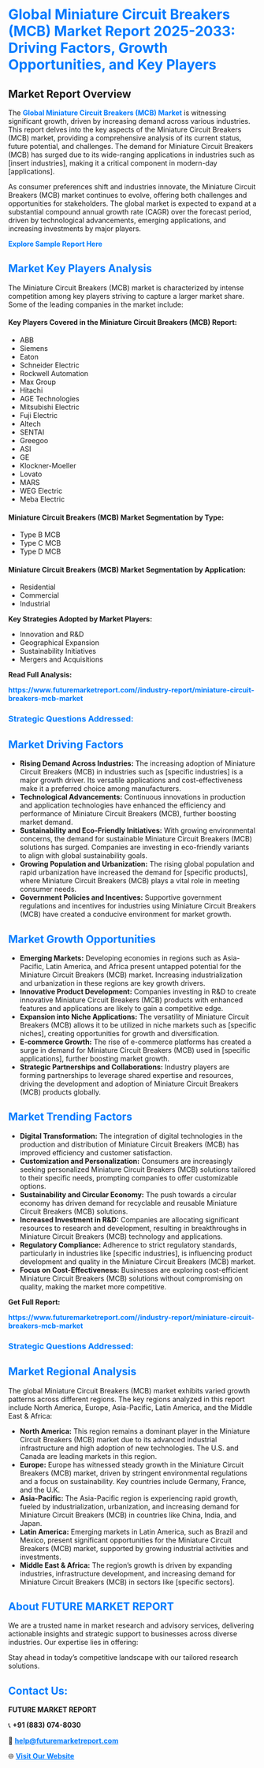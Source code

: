 <h1 style="color: #007BFF;">Global Miniature Circuit Breakers (MCB) Market Report 2025-2033: Driving Factors, Growth Opportunities, and Key Players</h1>

<section id="overview">
<h2>Market Report Overview</h2>
<p>The <a href="https://www.futuremarketreport.com//industry-report/miniature-circuit-breakers-mcb-market" style="color: #007BFF; text-decoration: none;"><strong>Global Miniature Circuit Breakers (MCB) Market</strong></a> is witnessing significant growth, driven by increasing demand across various industries. This report delves into the key aspects of the Miniature Circuit Breakers (MCB) market, providing a comprehensive analysis of its current status, future potential, and challenges. The demand for Miniature Circuit Breakers (MCB) has surged due to its wide-ranging applications in industries such as [insert industries], making it a critical component in modern-day [applications].</p>
<p>As consumer preferences shift and industries innovate, the Miniature Circuit Breakers (MCB) market continues to evolve, offering both challenges and opportunities for stakeholders. The global market is expected to expand at a substantial compound annual growth rate (CAGR) over the forecast period, driven by technological advancements, emerging applications, and increasing investments by major players.</p>
</section>

<section id="overview">
<p><a href="https://www.futuremarketreport.com//request-sample/reportId=59748" style="color: #007BFF; text-decoration: none;"><strong>Explore Sample Report Here</strong></a></p>
</section>

<section id="key-players">
<h2 style="color: #007BFF;">Market Key Players Analysis</h2>
<p>The Miniature Circuit Breakers (MCB) market is characterized by intense competition among key players striving to capture a larger market share. Some of the leading companies in the market include:</p>
<h4>Key Players Covered in the Miniature Circuit Breakers (MCB) Report:</h4>
<ul><li>ABB</li><li>Siemens</li><li>Eaton</li><li>Schneider Electric</li><li>Rockwell Automation</li><li>Max Group</li><li>Hitachi</li><li>AGE Technologies</li><li>Mitsubishi Electric</li><li>Fuji Electric</li><li>Altech</li><li>SENTAI</li><li>Greegoo</li><li>ASI</li><li>GE</li><li>Klockner-Moeller</li><li>Lovato</li><li>MARS</li><li>WEG Electric</li><li>Meba Electric</li></ul>
<h4>Miniature Circuit Breakers (MCB) Market Segmentation by Type:</h4>
<ul><li>Type B MCB</li><li>Type C MCB</li><li>Type D MCB</li></ul>

<h4>Miniature Circuit Breakers (MCB) Market Segmentation by Application:</h4>
<ul><li>Residential</li><li>Commercial</li><li>Industrial</li></ul>
<p><strong>Key Strategies Adopted by Market Players:</strong></p>
<ul>
<li>Innovation and R&D</li>
<li>Geographical Expansion</li>
<li>Sustainability Initiatives</li>
<li>Mergers and Acquisitions</li>
</ul>
</section>

<section>
<p><strong>Read Full Analysis: </strong></p><a href="https://www.futuremarketreport.com//industry-report/miniature-circuit-breakers-mcb-market" style="color: #007BFF; text-decoration: none;"><strong>https://www.futuremarketreport.com//industry-report/miniature-circuit-breakers-mcb-market</strong></a>
<h3 style="color: #007BFF;">Strategic Questions Addressed:</h3>
</section>

<section id="driving-factors">
<h2 style="color: #007BFF;">Market Driving Factors</h2>
<ul>
<li><strong>Rising Demand Across Industries:</strong> The increasing adoption of Miniature Circuit Breakers (MCB) in industries such as [specific industries] is a major growth driver. Its versatile applications and cost-effectiveness make it a preferred choice among manufacturers.</li>
<li><strong>Technological Advancements:</strong> Continuous innovations in production and application technologies have enhanced the efficiency and performance of Miniature Circuit Breakers (MCB), further boosting market demand.</li>
<li><strong>Sustainability and Eco-Friendly Initiatives:</strong> With growing environmental concerns, the demand for sustainable Miniature Circuit Breakers (MCB) solutions has surged. Companies are investing in eco-friendly variants to align with global sustainability goals.</li>
<li><strong>Growing Population and Urbanization:</strong> The rising global population and rapid urbanization have increased the demand for [specific products], where Miniature Circuit Breakers (MCB) plays a vital role in meeting consumer needs.</li>
<li><strong>Government Policies and Incentives:</strong> Supportive government regulations and incentives for industries using Miniature Circuit Breakers (MCB) have created a conducive environment for market growth.</li>
</ul>
</section>

<section id="growth-opportunities">
<h2 style="color: #007BFF;">Market Growth Opportunities</h2>
<ul>
<li><strong>Emerging Markets:</strong> Developing economies in regions such as Asia-Pacific, Latin America, and Africa present untapped potential for the Miniature Circuit Breakers (MCB) market. Increasing industrialization and urbanization in these regions are key growth drivers.</li>
<li><strong>Innovative Product Development:</strong> Companies investing in R&D to create innovative Miniature Circuit Breakers (MCB) products with enhanced features and applications are likely to gain a competitive edge.</li>
<li><strong>Expansion into Niche Applications:</strong> The versatility of Miniature Circuit Breakers (MCB) allows it to be utilized in niche markets such as [specific niches], creating opportunities for growth and diversification.</li>
<li><strong>E-commerce Growth:</strong> The rise of e-commerce platforms has created a surge in demand for Miniature Circuit Breakers (MCB) used in [specific applications], further boosting market growth.</li>
<li><strong>Strategic Partnerships and Collaborations:</strong> Industry players are forming partnerships to leverage shared expertise and resources, driving the development and adoption of Miniature Circuit Breakers (MCB) products globally.</li>
</ul>
</section>

<section id="trending-factors">
<h2 style="color: #007BFF;">Market Trending Factors</h2>
<ul>
<li><strong>Digital Transformation:</strong> The integration of digital technologies in the production and distribution of Miniature Circuit Breakers (MCB) has improved efficiency and customer satisfaction.</li>
<li><strong>Customization and Personalization:</strong> Consumers are increasingly seeking personalized Miniature Circuit Breakers (MCB) solutions tailored to their specific needs, prompting companies to offer customizable options.</li>
<li><strong>Sustainability and Circular Economy:</strong> The push towards a circular economy has driven demand for recyclable and reusable Miniature Circuit Breakers (MCB) solutions.</li>
<li><strong>Increased Investment in R&D:</strong> Companies are allocating significant resources to research and development, resulting in breakthroughs in Miniature Circuit Breakers (MCB) technology and applications.</li>
<li><strong>Regulatory Compliance:</strong> Adherence to strict regulatory standards, particularly in industries like [specific industries], is influencing product development and quality in the Miniature Circuit Breakers (MCB) market.</li>
<li><strong>Focus on Cost-Effectiveness:</strong> Businesses are exploring cost-efficient Miniature Circuit Breakers (MCB) solutions without compromising on quality, making the market more competitive.</li>
</ul>
</section>

<section>
<p><strong>Get Full Report: </strong></p><a href="https://www.futuremarketreport.com//industry-report/miniature-circuit-breakers-mcb-market" style="color: #007BFF; text-decoration: none;"><strong>https://www.futuremarketreport.com//industry-report/miniature-circuit-breakers-mcb-market</strong></a>
<h3 style="color: #007BFF;">Strategic Questions Addressed:</h3>
</section>


<section id="regional-analysis">
<h2 style="color: #007BFF;">Market Regional Analysis</h2>
<p>The global Miniature Circuit Breakers (MCB) market exhibits varied growth patterns across different regions. The key regions analyzed in this report include North America, Europe, Asia-Pacific, Latin America, and the Middle East & Africa:</p>
<ul>
<li><strong>North America:</strong> This region remains a dominant player in the Miniature Circuit Breakers (MCB) market due to its advanced industrial infrastructure and high adoption of new technologies. The U.S. and Canada are leading markets in this region.</li>
<li><strong>Europe:</strong> Europe has witnessed steady growth in the Miniature Circuit Breakers (MCB) market, driven by stringent environmental regulations and a focus on sustainability. Key countries include Germany, France, and the U.K.</li>
<li><strong>Asia-Pacific:</strong> The Asia-Pacific region is experiencing rapid growth, fueled by industrialization, urbanization, and increasing demand for Miniature Circuit Breakers (MCB) in countries like China, India, and Japan.</li>
<li><strong>Latin America:</strong> Emerging markets in Latin America, such as Brazil and Mexico, present significant opportunities for the Miniature Circuit Breakers (MCB) market, supported by growing industrial activities and investments.</li>
<li><strong>Middle East & Africa:</strong> The region’s growth is driven by expanding industries, infrastructure development, and increasing demand for Miniature Circuit Breakers (MCB) in sectors like [specific sectors].</li>
</ul>
</section>

<footer>
<h2 style="color: #007BFF;">About FUTURE MARKET REPORT</h2>
<p>We are a trusted name in market research and advisory services, delivering actionable insights and strategic support to businesses across diverse industries. Our expertise lies in offering:</p>

<p>Stay ahead in today’s competitive landscape with our tailored research solutions.</p>

<h2 style="color: #007BFF;">Contact Us:</h2>
<p><strong>FUTURE MARKET REPORT</strong></p>
<p>📞 <strong>+91 (883) 074-8030</strong></p>
<p>📧 <strong><a href="mailto:help@futuremarketreport.com" style="color: #007BFF;">help@futuremarketreport.com</a></strong></p>
<p>🌐 <strong><a href="https://www.futuremarketreport.com/" style="color: #007BFF;">Visit Our Website</a></strong></p>
</footer>